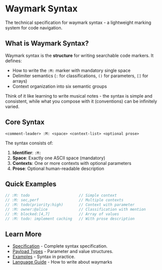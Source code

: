 # Waymark Syntax
<!-- :M: tldr Technical specification for waymark syntax -->
<!-- :M: syntax Core syntax documentation and rules -->

The technical specification for waymark syntax - a lightweight marking system for code navigation.

## What is Waymark Syntax?

Waymark syntax is the **structure** for writing searchable code markers. It defines:

- How to write the `:M:` marker with mandatory single space
- Delimiter semantics (`:` for classifications, `()` for parameters, `[]` for arrays)
- Context organization into six semantic groups

Think of it like learning to write musical notes - the syntax is simple and consistent, while what you compose with it (conventions) can be infinitely varied.

## Core Syntax

```text
<comment-leader> :M: <space> <context-list> <optional prose>
```

The syntax consists of:

1. **Identifier**: `:M:`
2. **Space**: Exactly one ASCII space (mandatory)
3. **Contexts**: One or more contexts with optional parameters
4. **Prose**: Optional human-readable description

## Quick Examples

```javascript
// :M: todo                      // Simple context
// :M: sec,perf                  // Multiple contexts
// :M: todo(priority:high)       // Context with parameter
// :M: owner:@alice              // Classification with mention
// :M: blocked:[4,7]             // Array of values
// :M: todo: implement caching   // With prose description
```

## Learn More

- [Specification](./SPEC.md) - Complete syntax specification.
- [Payload Types](./payloads.md) - Parameter and value structures.
- [Examples](./examples.md) - Syntax in practice.
- [Language Guide](../project/LANGUAGE.md) - How to write about waymarks
